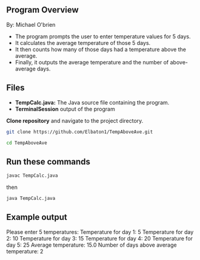 ## Program Overview

By: Michael O'brien

- The program prompts the user to enter temperature values for 5 days.
- It calculates the average temperature of those 5 days.
- It then counts how many of those days had a temperature above the average.
- Finally, it outputs the average temperature and the number of above-average days.

## Files

- **TempCalc.java:** The Java source file containing the program.
- **TerminalSession** output of the program

**Clone repository** and navigate to the project directory.

```bash
git clone https://github.com/Elbaton1/TempAboveAve.git
```

```bash
cd TempAboveAve
```

## Run these commands

```bash
javac TempCalc.java
```

then

```bash
java TempCalc.java
```

## Example output

Please enter 5 temperatures:
Temperature for day 1: 5
Temperature for day 2: 10
Temperature for day 3: 15
Temperature for day 4: 20
Temperature for day 5: 25
Average temperature: 15.0
Number of days above average temperature: 2
